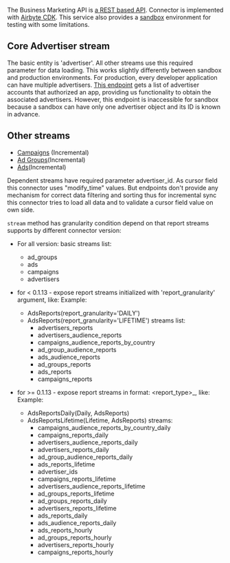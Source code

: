 The Business Marketing API is [a REST based API](https://business-api.tiktok.com/marketing_api/docs?rid=88iodtuzdt7&id=1701890905779201). Connector is implemented with [Airbyte CDK](https://docs.airbyte.io/connector-development/cdk-python).
This service also provides a [sandbox](https://business-api.tiktok.com/marketing_api/docs?rid=88iodtuzdt7&id=1701890920013825) environment for testing with some limitations.

## Core Advertiser stream
The basic entity is 'advertiser'. All other streams use this required parameter for data loading. This works slightly differently between sandbox and production environments. For production, every developer application can have multiple advertisers. [This endpoint](https://business-api.tiktok.com/marketing_api/docs?id=1708503202263042) gets a list of advertiser accounts that authorized an app, providing us functionality to obtain the associated advertisers. However, this endpoint is inaccessible for sandbox because a sandbox can have only one advertiser object and its ID is known in advance.

## Other streams
* [Campaigns](https://business-api.tiktok.com/marketing_api/docs?id=1708582970809346) \(Incremental\)
* [Ad Groups](https://business-api.tiktok.com/marketing_api/docs?id=1708503489590273)\(Incremental\)
* [Ads](https://business-api.tiktok.com/marketing_api/docs?id=1708572923161602)\(Incremental\)

Dependent streams have required parameter advertiser_id.
As cursor field this connector uses "modify_time" values. But endpoints don't provide any mechanism for correct data filtering and sorting thus for incremental sync this connector tries to load all data and to validate a cursor field value on own side.



`stream` method has granularity condition depend on that report streams supports by different connector version:
- For all version:
  basic streams list: 
     * ad_groups
     * ads
     * campaigns
     * advertisers
- for < 0.1.13 - expose report streams initialized with 'report_granularity' argument, like:
  Example: 
  - AdsReports(report_granularity='DAILY')
  - AdsReports(report_granularity='LIFETIME')
  streams list:
    * advertisers_reports
    * advertisers_audience_reports
    * campaigns_audience_reports_by_country
    * ad_group_audience_reports
    * ads_audience_reports
    * ad_groups_reports
    * ads_reports
    * campaigns_reports

- for >= 0.1.13 - expose report streams in format: <report_type>_<granularity>, like:
  Example: 
  - AdsReportsDaily(Daily, AdsReports)
  - AdsReportsLifetime(Lifetime, AdsReports)
  streams:
    * campaigns_audience_reports_by_country_daily
    * campaigns_reports_daily 
    * advertisers_audience_reports_daily
    * advertisers_reports_daily
    * ad_group_audience_reports_daily
    * ads_reports_lifetime
    * advertiser_ids
    * campaigns_reports_lifetime
    * advertisers_audience_reports_lifetime
    * ad_groups_reports_lifetime
    * ad_groups_reports_daily
    * advertisers_reports_lifetime
    * ads_reports_daily
    * ads_audience_reports_daily
    * ads_reports_hourly
    * ad_groups_reports_hourly
    * advertisers_reports_hourly
    * campaigns_reports_hourly
